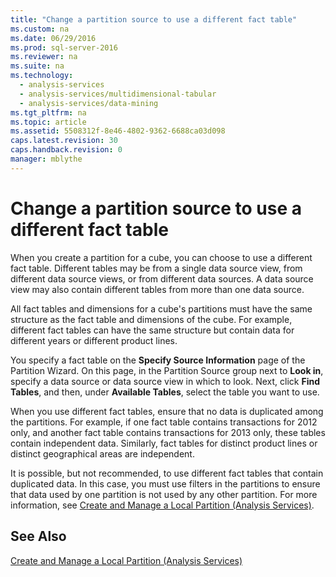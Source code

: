 ```yaml
---
title: "Change a partition source to use a different fact table"
ms.custom: na
ms.date: 06/29/2016
ms.prod: sql-server-2016
ms.reviewer: na
ms.suite: na
ms.technology: 
  - analysis-services
  - analysis-services/multidimensional-tabular
  - analysis-services/data-mining
ms.tgt_pltfrm: na
ms.topic: article
ms.assetid: 5508312f-8e46-4802-9362-6688ca03d098
caps.latest.revision: 30
caps.handback.revision: 0
manager: mblythe
---
```

# Change a partition source to use a different fact table
When you create a partition for a cube, you can choose to use a different fact table. Different tables may be from a single data source view, from different data source views, or from different data sources. A data source view may also contain different tables from more than one data source.  
  
 All fact tables and dimensions for a cube's partitions must have the same structure as the fact table and dimensions of the cube. For example, different fact tables can have the same structure but contain data for different years or different product lines.  
  
 You specify a fact table on the **Specify Source Information** page of the Partition Wizard. On this page, in the Partition Source group next to **Look in**, specify a data source or data source view in which to look. Next, click **Find Tables**, and then, under **Available Tables**, select the table you want to use.  
  
 When you use different fact tables, ensure that no data is duplicated among the partitions. For example, if one fact table contains transactions for 2012 only, and another fact table contains transactions for 2013 only, these tables contain independent data. Similarly, fact tables for distinct product lines or distinct geographical areas are independent.  
  
 It is possible, but not recommended, to use different fact tables that contain duplicated data. In this case, you must use filters in the partitions to ensure that data used by one partition is not used by any other partition. For more information, see [Create and Manage a Local Partition (Analysis Services)](../../Topics/TopicNameContainA/Create-and-Manage-a-Local-Partition--Analysis-Services-.md).  
  
## See Also  
 [Create and Manage a Local Partition (Analysis Services)](../../Topics/TopicNameContainA/Create-and-Manage-a-Local-Partition--Analysis-Services-.md)